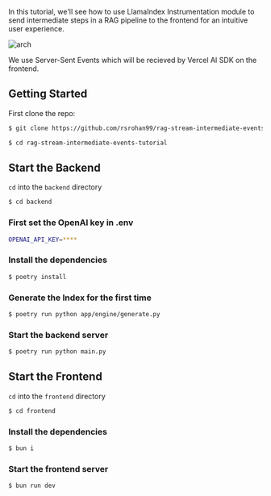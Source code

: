 In this tutorial, we'll see how to use LlamaIndex Instrumentation module to send intermediate steps in a RAG pipeline to the frontend for an intuitive user experience.


![arch](https://github.com/rsrohan99/rag-stream-intermediate-events-tutorial/assets/62835870/46aecce8-3fdb-46b3-8e33-5bad089c9371)


We use Server-Sent Events which will be recieved by Vercel AI SDK on the frontend.

## Getting Started

First clone the repo:

```bash
$ git clone https://github.com/rsrohan99/rag-stream-intermediate-events-tutorial.git

$ cd rag-stream-intermediate-events-tutorial
```

## Start the Backend

`cd` into the `backend` directory

```bash
$ cd backend
```

### First set the OpenAI key in .env

```bash
OPENAI_API_KEY=****
```

### Install the dependencies

```bash
$ poetry install
```

### Generate the Index for the first time

```bash
$ poetry run python app/engine/generate.py
```

### Start the backend server

```bash
$ poetry run python main.py
```

## Start the Frontend

`cd` into the `frontend` directory

```bash
$ cd frontend
```

### Install the dependencies

```bash
$ bun i
```

### Start the frontend server

```bash
$ bun run dev
```
